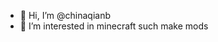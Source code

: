 - 👋 Hi, I’m @chinaqianb
- 👀 I’m interested in minecraft such make mods
<!---
chinaqianb/chinaqianb is a ✨ special ✨ repository because its `README.md` (this file) appears on your GitHub profile.
You can click the Preview link to take a look at your changes.
--->
